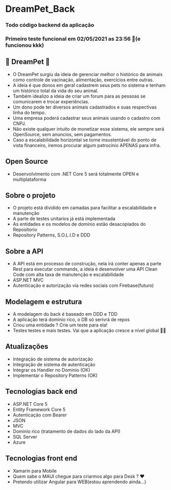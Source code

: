 # DreamPet_Back 
### Todo código backend da aplicação
### Primeiro teste funcional em 02/05/2021 as 23:56 💜(e funcionou kkk)

## 💜 DreamPet 💜

* O DreamPet surgiu da ideia de gerenciar melhor o histórico de animais como controle de vacinação, alimentação, exercícios entre outras.
* A ideia é que donos em geral cadastrem seus pets no sistema e tenham um histórico total da vida do seu animal.
* Também idealizo a ideia de criar um forum para as pessoas se comunicarem e trocar experiências.
* Um dono pode ter diversos animais cadastrados e suas respectivas linha do tempo.
* Uma empresa poderá cadastrar seus animais usando o cadastro com CNPJ.
* Não existe qualquer intuito de monetizar esse sistema, ele sempre será OpenSource, sem anuncios, sem pagamentos.
* Caso a escalabilidade horizontal se torne insustentável do ponto de vista financeiro, iremos procurar algum patrocinio APENAS para infra.

## Open Source

* Desenvolvimento com .NET Core 5 será totalmente OPEN e multiplataforma

## Sobre o projeto

* O projeto está dividido em camadas para facilitar a escalabilidade e manutenção
* A parte de testes unitarios já está implementada
* As entidades e os modelos de domínio estão desacoplados do Repositorio
* Repository Patterns, S.O.L.I.D e DDD

## Sobre a API

* A API está em processo de construção, nela irá conter apenas a parte Rest para executar commands, 
a ideia é desenvolver uma API Clean Code com alta taxa de manutenção e escalabilidade
* ASP.NET MVC 
* Autenticação e autorização via redes sociais com Firebase(futuro)

## Modelagem e estrutura

* A modelagem do back é baseado em DDD e TDD 
* A aplicação terá domínio rico, o DB só serivrá de repos
* Criou uma entidade ? Crie um teste para ela!
* Testes testes e mais testes. Vai que a aplicação cresce a nível global 🤣💜

## Atualizações

* Integração de sistema de autorização
* Integração de sistema de autenticação
* Integrar os Handler no Dominio (OK)
* Implementar o Repository Patterns (OK)

## Tecnologias back end

* ASP.NET Core 5
* Entity Framework Core 5
* Autenticação com Bearer
* JSON
* MVC
* Dominio rico (tratamento de dados do lado da API)
* SQL Server
* Azure

## Tecnologias front end

* Xamarin para Mobile
* Quem sabe o MAUI chegue para criarmos algo para Desk ? ❤️
* Pretendo utilizar Angular para WEB(estou aprendendo ainda...)
